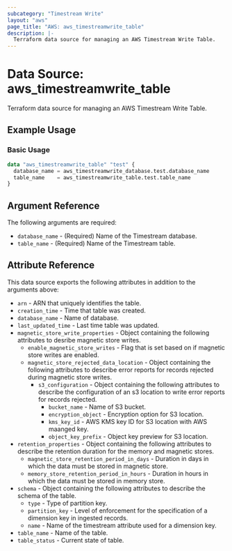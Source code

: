 ```yaml
---
subcategory: "Timestream Write"
layout: "aws"
page_title: "AWS: aws_timestreamwrite_table"
description: |-
  Terraform data source for managing an AWS Timestream Write Table.
---
```


# Data Source: aws_timestreamwrite_table

Terraform data source for managing an AWS Timestream Write Table.

## Example Usage

### Basic Usage

```terraform
data "aws_timestreamwrite_table" "test" {
  database_name = aws_timestreamwrite_database.test.database_name
  table_name    = aws_timestreamwrite_table.test.table_name  
}
```

## Argument Reference

The following arguments are required:

* `database_name` - (Required) Name of the Timestream database.
* `table_name` - (Required) Name of the Timestream table.

## Attribute Reference

This data source exports the following attributes in addition to the arguments above:

* `arn` - ARN that uniquely identifies the table.
* `creation_time` - Time that table was created.
* `database_name` - Name of database.
* `last_updated_time` - Last time table was updated.
* `magnetic_store_write_properties` - Object containing the following attributes to desribe magnetic store writes.
    * `enable_magnetic_store_writes` - Flag that is set based on if magnetic store writes are enabled.
    * `magnetic_store_rejected_data_location` - Object containing the following attributes to describe error reports for records rejected during magnetic store writes.
        * `s3_configuration` - Object containing the following attributes to describe the configuration of an s3 location to write error reports for records rejected.
            * `bucket_name` - Name of S3 bucket.
            * `encryption_object` - Encryption option for  S3 location.
            * `kms_key_id` - AWS KMS key ID for S3 location with AWS maanged key.
            * `object_key_prefix` -  Object key preview for S3 location.
* `retention_properties` -  Object containing the following attributes to describe the retention duration for the memory and magnetic stores.
    * `magnetic_store_retention_period_in_days` - Duration in days in which the data must be stored in magnetic store.
    * `memory_store_retention_period_in_hours` - Duration in hours in which the data must be stored in memory store.
* `schema` -  Object containing the following attributes to describe the schema of the table.
    * `type` - Type of partition key.
    * `partition_key` - Level of enforcement for the specification of a dimension key in ingested records.
    * `name` - Name of the timestream attribute used for a dimension key.
* `table_name` - Name of the table.
* `table_status` - Current state of table.
